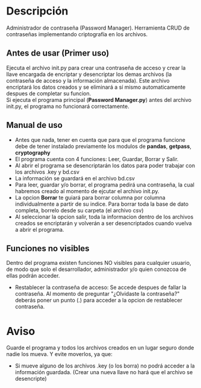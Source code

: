 # Descripción
Administrador de contraseña (Password Manager). Herramienta CRUD de contraseñas implementando criptografía en los archivos.
## Antes de usar (Primer uso)
Ejecuta el archivo init.py para crear una contraseña de acceso y crear la llave encargada de encriptar y desencriptar los demas archivos (la contraseña de acceso y la información almacenada). Este archivo encriptará los datos creados y se eliminará a sí mismo automaticamente despues de completar su funcion.\
Si ejecuta el programa principal (**Password Manager.py**) antes del archivo init.py, el programa no funcionará correctamente.
## Manual de uso
- Antes que nada, tener en cuenta que para que el programa funcione debe de tener instalado previamente los modulos de **pandas**, **getpass**, **cryptography**
- El programa cuenta con 4 funciones: Leer, Guardar, Borrar y Salir.
- Al abrir el programa se desencriptarán los datos para poder trabajar con los archivos .key y bd.csv
- La información se guardará en el archivo bd.csv
- Para leer, guardar y/o borrar, el programa pedirá una contraseña, la cual habremos creado al momento de ejcutar el archivo init.py.
- La opcion **Borrar** te guiará para borrar columna por columna individualmente a partir de su indice. Para borrar toda la base de dato completa, borrelo desde su carpeta (el archivo csv)
- Al seleccionar la opcion salir, toda la informacion dentro de los archivos creados se encriptarán y volverán a ser desencriptados cuando vuelva a abrir el programa.
## Funciones no visibles
Dentro del programa existen funciones NO visibles para cualquier usuario, de modo que solo el desarrollador, administrador y/o quien conozcoa de ellas podrán acceder.
- Restablecer la contraseña de acceso: Se accede despues de fallar la contraseña. Al momento de preguntar "¿Olvidaste la contraseña?" deberás poner un punto (.) para acceder a la opcion de restablecer contraseña.
# Aviso
Guarde el programa y todos los archivos creados en un lugar seguro donde nadie los mueva. Y evite moverlos, ya que:
- Si mueve alguno de los archivos .key (o los borra) no podrá acceder a la información guardada. 
(Crear una nueva llave no hará que el archivo se desencripte)
